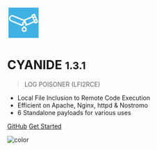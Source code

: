 <img src="_media/logo.png" alt="logo" width="75"/>

# CYANIDE <small>1.3.1</small>

> LOG POISONER (LFI2RCE)

- Local File Inclusion to Remote Code Execution
- Efficient on Apache, Nginx, httpd & Nostromo
- 6 Standalone payloads for various uses

[GitHub](https://github.com/noxtal/cyanide/)
[Get Started](#getting-started)

![color](#414141)